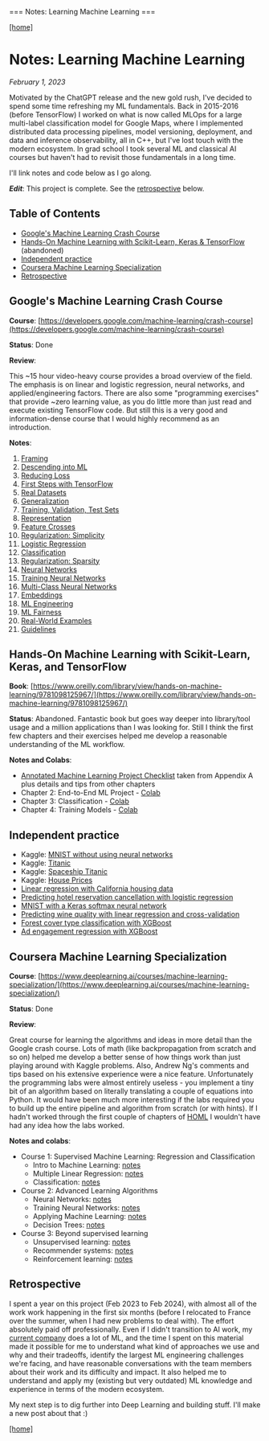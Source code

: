=== Notes: Learning Machine Learning ===

[[home]](/)

# Notes: Learning Machine Learning

_February 1, 2023_

Motivated by the ChatGPT release and the new gold rush, I've decided to spend
some time refreshing my ML fundamentals. Back in 2015-2016 (before TensorFlow)
I worked on what is now called MLOps for a large multi-label classification model
for Google Maps, where I implemented distributed data processing pipelines,
model versioning, deployment, and data and inference observability, all in C++,
but I've lost touch with the modern ecosystem. In grad school I took several ML
and classical AI courses but haven't had to revisit those fundamentals in a long time.

I'll link notes and code below as I go along.

***Edit***: This project is complete. See the [retrospective](#retrospective) below.

## Table of Contents

-   [Google's Machine Learning Crash Course](#google-s-machine-learning-crash-course)
-   [Hands-On Machine Learning with Scikit-Learn, Keras & TensorFlow](#hands-on-machine-learning-with-scikit-learn-keras-and-tensorflow) (abandoned)
-   [Independent practice](#independent-practice)
-   [Coursera Machine Learning Specialization](#coursera-machine-learning-specialization)
-   [Retrospective](#retrospective)

## Google's Machine Learning Crash Course

**Course**: [https://developers.google.com/machine-learning/crash-course](https://developers.google.com/machine-learning/crash-course)

**Status**: Done

**Review**:

This ~15 hour video-heavy course provides a broad overview of the field. The
emphasis is on linear and logistic regression, neural networks, and
applied/engineering factors. There are also some "programming exercises" that
provide ~zero learning value, as you do little more than just read and execute
existing TensorFlow code. But still this is a very good and information-dense
course that I would highly recommend as an introduction.

**Notes**:

1. [Framing](/mlcc/mlcc-1-framing.pdf)
2. [Descending into ML](/mlcc/mlcc-2-descending-into-ml.pdf)
3. [Reducing Loss](/mlcc/mlcc-3-reducing-loss.pdf)
4. [First Steps with TensorFlow](/mlcc/mlcc-4-first-steps-tf.pdf)
5. [Real Datasets](/mlcc/mlcc-5-real-dataset.pdf)
6. [Generalization](/mlcc/mlcc-6-generalization.pdf)
7. [Training, Validation, Test Sets](/mlcc/mlcc-7-train-validate-test.pdf)
8. [Representation](/mlcc/mlcc-8-representation.pdf)
9. [Feature Crosses](/mlcc/mlcc-9-feature-crosses.pdf)
10. [Regularization: Simplicity](/mlcc/mlcc-10-regularization-simplicity.pdf)
11. [Logistic Regression](/mlcc/mlcc-11-logistic-regression.pdf)
12. [Classification](/mlcc/mlcc-12-classification.pdf)
13. [Regularization: Sparsity](/mlcc/mlcc-13-regularization-sparsity.pdf)
14. [Neural Networks](/mlcc/mlcc-14-neural-nets.pdf)
15. [Training Neural Networks](/mlcc/mlcc-15-training-neural-nets.pdf)
16. [Multi-Class Neural Networks](/mlcc/mlcc-16-multi-class-nns.pdf)
17. [Embeddings](/mlcc/mlcc-17-embeddings.pdf)
18. [ML Engineering](/mlcc/mlcc-18-ml-eng.pdf)
19. [ML Fairness](/mlcc/mlcc-19-fairness.pdf)
20. [Real-World Examples](/mlcc/mlcc-20-examples.pdf)
21. [Guidelines](/mlcc/mlcc-21-guidelines.pdf)

## Hands-On Machine Learning with Scikit-Learn, Keras, and TensorFlow

**Book**: [https://www.oreilly.com/library/view/hands-on-machine-learning/9781098125967/](https://www.oreilly.com/library/view/hands-on-machine-learning/9781098125967/)

**Status**: Abandoned. Fantastic book but goes way deeper into library/tool
usage and a million applications than I was looking for. Still I think the
first few chapters and their exercises helped me develop a reasonable
understanding of the ML workflow.

**Notes and Colabs**:

-   [Annotated Machine Learning Project Checklist](/ml-project-checklist.html) taken from Appendix A plus details and tips from other chapters
-   Chapter 2: End-to-End ML Project - [Colab](https://colab.research.google.com/drive/18JrgQZ3DRNn3qXmExQKAR9kuHNKOAdnn?usp=sharing)
-   Chapter 3: Classification - [Colab](https://colab.research.google.com/drive/1mhl0SME75Fsa9fd11hDHCYJ-8D0A9OjK)
-   Chapter 4: Training Models - [Colab](https://colab.research.google.com/drive/1YBZ9bZXJqzpxEEu9rNnRLZVaY3WeOdqC)

## Independent practice

-   Kaggle: [MNIST without using neural networks](https://www.kaggle.com/dhconnelly/mnist-without-neural-nets)
-   Kaggle: [Titanic](https://www.kaggle.com/code/dhconnelly/titanic)
-   Kaggle: [Spaceship Titanic](https://www.kaggle.com/code/dhconnelly/spaceship-titanic/notebook)
-   Kaggle: [House Prices](https://www.kaggle.com/code/dhconnelly/house-prices)
-   [Linear regression with California housing data](https://colab.research.google.com/drive/1zj7b3Bzh7T9HCPQDM90zL6J0IM22Dvoa?usp=sharing)
-   [Predicting hotel reservation cancellation with logistic regression](https://colab.research.google.com/drive/1-ixQMV5EwC7emLaUO9KN9oTMV1Oz8TC7#scrollTo=NFDcZ_FO01LX)
-   [MNIST with a Keras softmax neural network](https://colab.research.google.com/drive/1kPpnrJMVmmQ_tsnacmWSXSj9GdHPXG-H)
-   [Predicting wine quality with linear regression and cross-validation](https://colab.research.google.com/drive/1oZw2dA2rFpjYHeqgLm3Ebj2QS87_Al_s)
-   [Forest cover type classification with XGBoost](https://colab.research.google.com/drive/1tCq19-iw8tLTT_foiI1w_D0YMnaBPmAx?usp=sharing)
-   [Ad engagement regression with XGBoost](https://colab.research.google.com/drive/1mWdS4MMhtpvYqjK8vQcThXS7I90fqO8E)

## Coursera Machine Learning Specialization

**Course**: [https://www.deeplearning.ai/courses/machine-learning-specialization/](https://www.deeplearning.ai/courses/machine-learning-specialization/)

**Status**: Done

**Review**:

Great course for learning the algorithms and ideas in more detail than the
Google crash course. Lots of math (like backpropagation from scratch and so on)
helped me develop a better sense of how things work than just playing around
with Kaggle problems. Also, Andrew Ng's comments and tips based on his
extensive experience were a nice feature. Unfortunately the programming labs
were almost entirely useless - you implement a tiny bit of an algorithm based
on literally translating a couple of equations into Python. It would have been
much more interesting if the labs required you to build up the entire pipeline
and algorithm from scratch (or with hints). If I hadn't worked through the
first couple of chapters of
[HOML](#hands-on-machine-learning-with-scikit-learn-keras-and-tensorflow) I
wouldn't have had any idea how the labs worked.

**Notes and colabs**:

-   Course 1: Supervised Machine Learning: Regression and Classification
    -   Intro to Machine Learning: [notes](/coursera/coursera-ml-c1-wk1.pdf)
    -   Multiple Linear Regression: [notes](/coursera/coursera-ml-c1-wk2.pdf)
    -   Classification: [notes](/coursera/coursera-ml-c1-wk3.pdf)
-   Course 2: Advanced Learning Algorithms
    -   Neural Networks: [notes](/coursera/coursera-ml-c2-wk1.pdf)
    -   Training Neural Networks: [notes](/coursera/coursera-ml-c2-wk2.pdf)
    -   Applying Machine Learning: [notes](/coursera/coursera-ml-c2-wk3.pdf)
    -   Decision Trees: [notes](/coursera/coursera-ml-c2-wk4.pdf)
-   Course 3: Beyond supervised learning
    -   Unsupervised learning: [notes](/coursera/coursera-ml-c3-wk1.pdf)
    -   Recommender systems: [notes](/coursera/coursera-ml-c3-wk2.pdf)
    -   Reinforcement learning: [notes](/coursera/coursera-ml-c3-wk3.pdf)

## Retrospective

I spent a year on this project (Feb 2023 to Feb 2024), with almost all of the
work work happening in the first six months (before I relocated to France over
the summer, when I had new problems to deal with). The effort absolutely paid
off professionally. Even if I didn't transition to AI work, my [current
company](https://www.teads.com/) does a lot of ML, and the time I spent on this
material made it possible for me to understand what kind of approaches we use
and why and their tradeoffs, identify the largest ML engineering challenges
we're facing, and have reasonable conversations with the team members about
their work and its difficulty and impact. It also helped me to understand and
apply my (existing but very outdated) ML knowledge and experience in terms of
the modern ecosystem.

My next step is to dig further into Deep Learning and building stuff. I'll
make a new post about that :)

[[home]](/)
